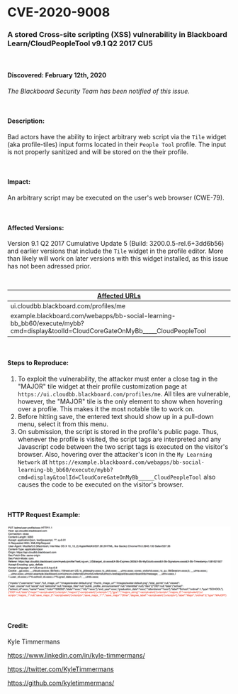 # CVE-2020-9008

### A stored Cross-site scripting (XSS) vulnerability in Blackboard Learn/CloudPeopleTool v9.1 Q2 2017 CU5

</br>

#### Discovered: February 12th, 2020
*The Blackboard Security Team has been notified of this issue.*

</br>

#### Description:
Bad actors have the ability to inject arbitrary web script via the `Tile` widget (aka profile-tiles) input forms located in their `People Tool` profile. The input is not properly sanitized and will be stored on the their profile.

</br>

#### Impact:
An arbitrary script may be executed on the user's web browser (CWE-79).

</br>

#### Affected Versions:
Version 9.1 Q2 2017 Cumulative Update 5 (Build: 3200.0.5-rel.6+3dd6b56) and earlier versions that include the `Tile` widget in the profile editor. More than likely will work on later versions with this widget installed, as this issue has not been adressed prior.

</br>

<ins>Affected URLs</ins> |
--- |
ui.cloudbb.blackboard.com/profiles/me |
example.blackboard.com/webapps/bb-social-learning-bb_bb60/execute/mybb?cmd=display&toolId=CloudCoreGateOnMyBb_____CloudPeopleTool |

</br>

#### Steps to Reproduce:
1. To exploit the vulnerability, the attacker must enter a <script> open and </script> close tag in the "MAJOR" tile widget at their
profile customization page at `https://ui.cloudbb.blackboard.com/profiles/me`. All tiles are vulnerable, however, the "MAJOR" tile is the only element to show when hovering over a profile. This makes it the most notable tile to work on.
2. Before hitting save, the entered text should show up in a pull-down menu, select it from this menu.
3. On submission, the script is stored in the profile's public page. Thus, whenever the profile is visited, the script tags are interpreted and any Javascript code between the two script tags is executed on the visitor's browser. Also, hovering over the attacker's icon in the `My Learning Network` at `https://example.blackboard.com/webapps/bb-social-learning-bb_bb60/execute/mybb?cmd=display&toolId=CloudCoreGateOnMyBb_____CloudPeopleTool` also causes the code to be executed on the visitor's browser.

</br>

#### HTTP Request Example:
![alt text](https://github.com/kyletimmermans/blackboard-xss/blob/master/packet_data.png "Example Packet Info")

</br>

#### Credit:
Kyle Timmermans

https://www.linkedin.com/in/kyle-timmermans/

https://twitter.com/KyleTimmermans

https://github.com/kyletimmermans/

